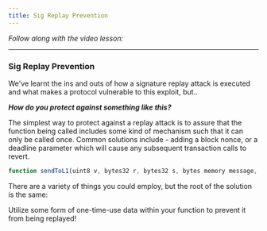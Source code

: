 ```yaml
---
title: Sig Replay Prevention
---
```


_Follow along with the video lesson:_

---

### Sig Replay Prevention

We've learnt the ins and outs of how a signature replay attack is executed and what makes a protocol vulnerable to this exploit, but..

**_How do you protect against something like this?_**

The simplest way to protect against a replay attack is to assure that the function being called includes some kind of mechanism such that it can only be called once. Common solutions include - adding a block nonce, or a deadline parameter which will cause any subsequent transaction calls to revert.

```js
function sendToL1(uint8 v, bytes32 r, bytes32 s, bytes memory message, uint256 deadline){...}
```

There are a variety of things you could employ, but the root of the solution is the same:

Utilize some form of one-time-use data within your function to prevent it from being replayed!
